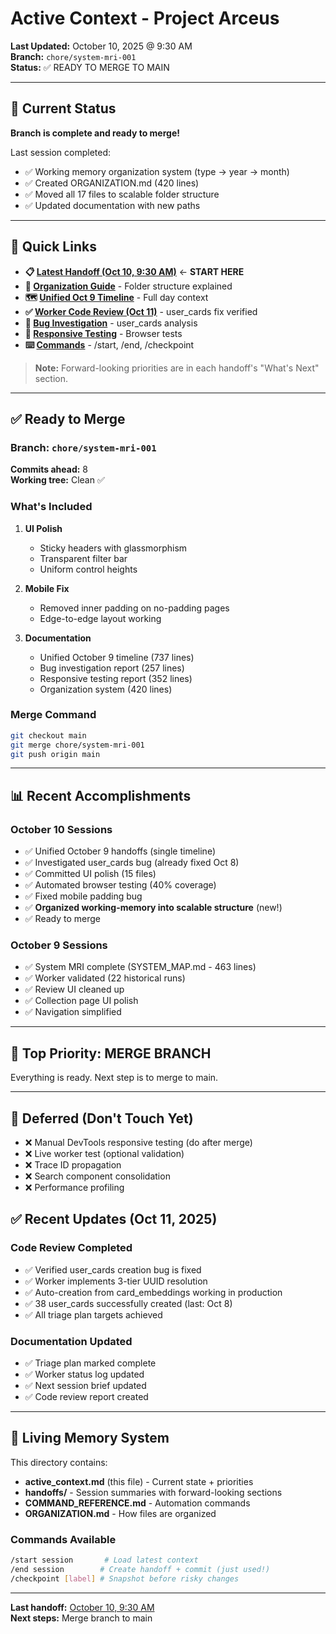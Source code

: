 # Active Context - Project Arceus

**Last Updated:** October 10, 2025 @ 9:30 AM  
**Branch:** `chore/system-mri-001`  
**Status:** ✅ READY TO MERGE TO MAIN

---

## 🎯 Current Status

**Branch is complete and ready to merge!**

Last session completed:
- ✅ Working memory organization system (type → year → month)
- ✅ Created ORGANIZATION.md (420 lines)
- ✅ Moved all 17 files to scalable folder structure
- ✅ Updated documentation with new paths

---

## 📖 Quick Links

- **📋 [Latest Handoff (Oct 10, 9:30 AM)](./handoffs/2025/10-october/context_handoff_20251010_0930.md)** ← **START HERE**
- **📂 [Organization Guide](./ORGANIZATION.md)** - Folder structure explained
- **🗺️ [Unified Oct 9 Timeline](./handoffs/2025/10-october/context_handoff_20251009_UNIFIED.md)** - Full day context
- **✅ [Worker Code Review (Oct 11)](./reports/2025/10-october/worker_code_review_20251011.md)** - user_cards fix verified
- **🐛 [Bug Investigation](./reports/2025/10-october/bug_investigation_user_cards_20251010.md)** - user_cards analysis
- **📱 [Responsive Testing](./reports/2025/10-october/responsive_testing_report_20251010.md)** - Browser tests
- **⌨️ [Commands](./COMMAND_REFERENCE.md)** - /start, /end, /checkpoint

> **Note:** Forward-looking priorities are in each handoff's "What's Next" section.

---

## ✅ Ready to Merge

### Branch: `chore/system-mri-001`
**Commits ahead:** 8  
**Working tree:** Clean ✅

### What's Included
1. **UI Polish**
   - Sticky headers with glassmorphism
   - Transparent filter bar
   - Uniform control heights

2. **Mobile Fix**
   - Removed inner padding on no-padding pages
   - Edge-to-edge layout working

3. **Documentation**
   - Unified October 9 timeline (737 lines)
   - Bug investigation report (257 lines)
   - Responsive testing report (352 lines)
   - Organization system (420 lines)

### Merge Command
```bash
git checkout main
git merge chore/system-mri-001
git push origin main
```

---

## 📊 Recent Accomplishments

### October 10 Sessions
- ✅ Unified October 9 handoffs (single timeline)
- ✅ Investigated user_cards bug (already fixed Oct 8)
- ✅ Committed UI polish (15 files)
- ✅ Automated browser testing (40% coverage)
- ✅ Fixed mobile padding bug
- ✅ **Organized working-memory into scalable structure** (new!)
- ✅ Ready to merge

### October 9 Sessions
- ✅ System MRI complete (SYSTEM_MAP.md - 463 lines)
- ✅ Worker validated (22 historical runs)
- ✅ Review UI cleaned up
- ✅ Collection page UI polish
- ✅ Navigation simplified

---

## 🔴 Top Priority: MERGE BRANCH

Everything is ready. Next step is to merge to main.

---

## 🚫 Deferred (Don't Touch Yet)

- ❌ Manual DevTools responsive testing (do after merge)
- ❌ Live worker test (optional validation)
- ❌ Trace ID propagation
- ❌ Search component consolidation
- ❌ Performance profiling

## ✅ Recent Updates (Oct 11, 2025)

### Code Review Completed
- ✅ Verified user_cards creation bug is fixed
- ✅ Worker implements 3-tier UUID resolution
- ✅ Auto-creation from card_embeddings working in production
- ✅ 38 user_cards successfully created (last: Oct 8)
- ✅ All triage plan targets achieved

### Documentation Updated
- ✅ Triage plan marked complete
- ✅ Worker status log updated
- ✅ Next session brief updated
- ✅ Code review report created

---

## 🧠 Living Memory System

This directory contains:
- **active_context.md** (this file) - Current state + priorities
- **handoffs/** - Session summaries with forward-looking sections
- **COMMAND_REFERENCE.md** - Automation commands
- **ORGANIZATION.md** - How files are organized

### Commands Available
```bash
/start session       # Load latest context
/end session        # Create handoff + commit (just used!)
/checkpoint [label] # Snapshot before risky changes
```

---

**Last handoff:** [October 10, 9:30 AM](./handoffs/2025/10-october/context_handoff_20251010_0930.md)  
**Next steps:** Merge branch to main
